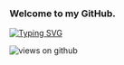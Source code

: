 ### Welcome to my GitHub.

[![Typing SVG](https://readme-typing-svg.herokuapp.com?font=Architects+Daughter&color=7AF79A&size=30&lines=Hey!+It's+Karol!;I'm+a+Biomedical+engineer...;I'm+also+Machine+Learning+Engineer;And+I'm+a+data+Analyst;I+use+technology+to+enhance+health)](https://git.io/typing-svg)

<img src="https://komarev.com/ghpvc/?username=Ahmad-shaikh575&label=Views&color=brightgreen&style=flat-square" alt="views on github" />


